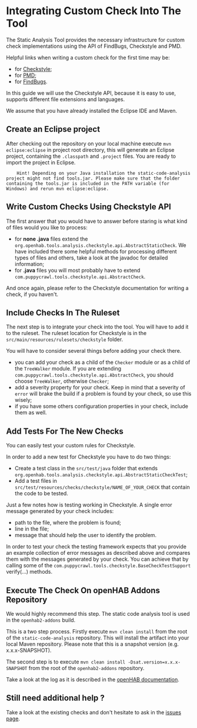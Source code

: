# Integrating Custom Check Into The Tool

The Static Analysis Tool provides the necessary infrastructure for custom check implementations using the API of FindBugs, Checkstyle and PMD. 

Helpful links when writing a custom check for the first time may be:

- for [Checkstyle](http://checkstyle.sourceforge.net/writingchecks.html);
- for [PMD](http://pmd.sourceforge.net/pmd-4.3.0/howtowritearule.html);
- for [FindBugs](https://www.ibm.com/developerworks/library/j-findbug2/).

In this guide we will use the Checkstyle API, because it is easy to use, supports different file extensions and languages. 

We assume that you have already installed the Eclipse IDE and Maven.

## Create an Eclipse project

After checking out the repository on your local machine execute `mvn eclipse:eclipse` in project root directory, this will generate an Eclipse project, containing the `.classpath` and `.project` files. You are ready to import the project in Eclipse.

```
	Hint! Depending on your Java installation the static-code-analysis project might not find tools.jar. Please make sure that the folder containing the tools.jar is included in the PATH variable (for Windows) and rerun mvn eclipse:eclipse.
```

## Write Custom Checks Using Checkstyle API

The first answer that you would have to answer before staring is what kind of files would you like to process:

- for **none .java** files extend the `org.openhab.tools.analysis.checkstyle.api.AbstractStaticCheck`. We have included there some helpful methods for processing different types of files and others, take a look at the javadoc for detailed information;
- for **.java** files you will most probably have to extend `com.puppycrawl.tools.checkstyle.api.AbstractCheck`.

And once again, please refer to the Checkstyle documentation for writing a check, if you haven't.

## Include Checks In The Ruleset

The next step is to integrate your check into the tool. You will have to add it to the ruleset. The ruleset location for Checkstyle is in the `src/main/resources/rulesets/checkstyle` folder.

You will have to consider several things before adding your check there.

- you can add your check as a child of the `Checker` module or as a child of the `TreeWalker` module. If you are extending `com.puppycrawl.tools.checkstyle.api.AbstractCheck`, you should choose `TreeWalker`, otherwise `Checker`;
- add a severity property for your check. Keep in mind that a severity of `error` will brake the build if a problem is found by your check, so use this wisely;
- if you have some others configuration properties in your check, include them as well. 

## Add Tests For The New Checks

You can easily test your custom rules for Checkstyle.

In order to add a new test for Checkstyle you have to do two things:

- Create a test class in the `src/test/java` folder that extends `org.openhab.tools.analysis.checkstyle.api.AbstractStaticCheckTest`;
- Add a test files in `src/test/resources/checks/checkstyle/NAME_OF_YOUR_CHECK` that contain the code to be tested.

Just a few notes how is testing working in Checkstyle. A single error message generated by your check includes:
- path to the file, where the problem is found;
- line in the file;
- message that should help the user to identify the problem.

In order to test your check the testing framework expects that you provide an example collection of error messages as described above and compares them with the messages generated by your check. You can achieve that by calling some of the `com.puppycrawl.tools.checkstyle.BaseCheckTestSupport` verify(...) methods.

## Execute The Check On openHAB Addons Repository

We would highly recommend this step. The static code analysis tool is used in the `openhab2-addons` build. 

This is a two step process. Firstly execute `mvn clean install` from the root of the `static-code-analysis` repository. This will install the artifact into your local Maven repository. Please note that this is a snapshot version (e.g. x.x.x-SNAPSHOT).

The second step is to execute `mvn clean install -Dsat.version=x.x.x-SNAPSHOT` from the root of the `openhab2-addons` repository.

Take a look at the log as it is described in the [openHAB documentation](http://docs.openhab.org/developers/development/bindings.html#static-code-analysis).

## Still need additional help ?

Take a look at the existing checks and don't hesitate to ask in the [issues page](https://github.com/openhab/static-code-analysis/issues).
